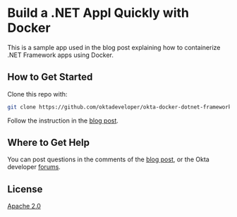 # Build a .NET Appl Quickly with Docker

This is a sample app used in the blog post explaining how to containerize .NET Framework apps using Docker.

## How to Get Started

Clone this repo with:

```sh
git clone https://github.com/oktadeveloper/okta-docker-dotnet-framework-example.git
```

Follow the instruction in the [blog post]().

## Where to Get Help

You can post questions in the comments of the [blog post](), or the Okta developer [forums](https://devforum.okta.com/).

## License

[Apache 2.0](LICENSE)
